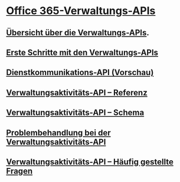 # [Office 365-Verwaltungs-APIs](index.md)
## [Übersicht über die Verwaltungs-APIs](office-365-management-apis-overview.md).
## [Erste Schritte mit den Verwaltungs-APIs](get-started-with-office-365-management-apis.md)
## [Dienstkommunikations-API (Vorschau)](office-365-service-communications-api-reference.md)
## [Verwaltungsaktivitäts-API – Referenz](office-365-management-activity-api-reference.md)
## [Verwaltungsaktivitäts-API – Schema](office-365-management-activity-api-schema.md)
## [Problembehandlung bei der Verwaltungsaktivitäts-API](troubleshooting-the-office-365-management-activity-api.md)
## [Verwaltungsaktivitäts-API – Häufig gestellte Fragen](office-365-management-activity-api-faq.md)
